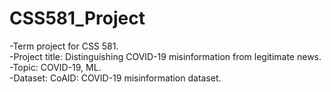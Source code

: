 # CSS581_Project
-Term project for CSS 581.  
-Project title: Distinguishing COVID-19 misinformation from legitimate news.  
-Topic: COVID-19, ML.  
-Dataset: CoAID: COVID-19 misinformation dataset.  
